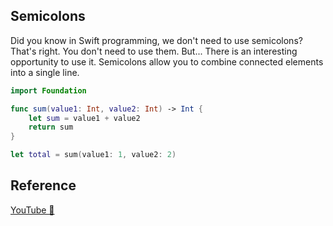 ## Semicolons

Did you know in Swift programming, we don't need to use semicolons? That's right. You don't need to use them. But... There is an interesting opportunity to use it. Semicolons allow you to combine connected elements into a single line.

```swift
import Foundation

func sum(value1: Int, value2: Int) -> Int {
    let sum = value1 + value2
    return sum
}

let total = sum(value1: 1, value2: 2)
```

## Reference

[YouTube 👀](https://youtube.com/shorts/OjZRQxY24dw?feature=share)